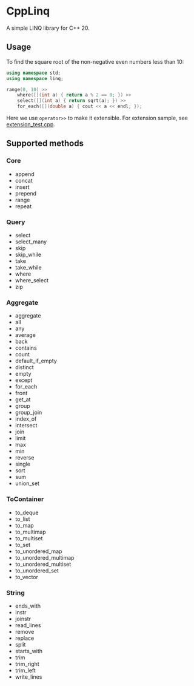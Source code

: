 # CppLinq
A simple LINQ library for C++ 20.
## Usage
To find the square root of the non-negative even numbers less than 10:
``` c++
using namespace std;
using namespace linq;

range(0, 10) >>
	where([](int a) { return a % 2 == 0; }) >>
	select([](int a) { return sqrt(a); }) >>
	for_each([](double a) { cout << a << endl; });
```
Here we use `operator>>` to make it extensible.
For extension sample, see [extension_test.cpp](test/extension_test.cpp).
## Supported methods
### Core
* append
* concat
* insert
* prepend
* range
* repeat
### Query
* select
* select_many
* skip
* skip_while
* take
* take_while
* where
* where_select
* zip
### Aggregate
* aggregate
* all
* any
* average
* back
* contains
* count
* default_if_empty
* distinct
* empty
* except
* for_each
* front
* get_at
* group
* group_join
* index_of
* intersect
* join
* limit
* max
* min
* reverse
* single
* sort
* sum
* union_set
### ToContainer
* to_deque
* to_list
* to_map
* to_multimap
* to_multiset
* to_set
* to_unordered_map
* to_unordered_multimap
* to_unordered_multiset
* to_unordered_set
* to_vector
### String
* ends_with
* instr
* joinstr
* read_lines
* remove
* replace
* split
* starts_with
* trim
* trim_right
* trim_left
* write_lines
